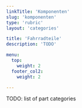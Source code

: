```yaml
---
linkTitle: 'Komponenten'
slug: 'komponenten'
type: 'rubric'
layout: 'categories'

title: 'Fahrradteile'
description: 'TODO'

menu:
  top:
    weight: 2
  footer_col2:
    weight: 2

---
```


TODO: list of part categories
